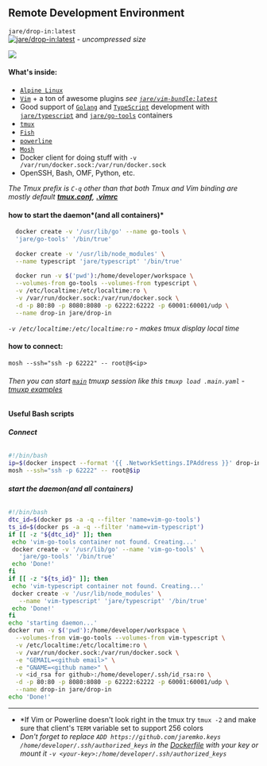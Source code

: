## Remote Development Environment
`jare/drop-in:latest`   
[![jare/drop-in:latest](https://badge.imagelayers.io/jare/drop-in:latest.svg)](https://imagelayers.io/?images=jare/drop-in:latest 'jare/drop-in:latest')  *- uncompressed size*

[![](http://i.imgur.com/RVTlBBO.png)](http://i.imgur.com/RVTlBBO.png)

#### What's inside:
  - [`Alpine Linux`](http://www.alpinelinux.org/)
  - [`Vim`](http://www.vim.org/) + a ton of awesome plugins *see [`jare/vim-bundle:latest`](https://hub.docker.com/r/jare/vim-bundle/)*
  - Good support of [`Golang`](https://golang.org/) and [`TypeScript`](http://www.typescriptlang.org/) development with [`jare/typescript`](https://hub.docker.com/r/jare/typescript/) and [`jare/go-tools`](https://hub.docker.com/r/jare/go-tools/) containers
  - [`tmux`](https://tmux.github.io/)
  - [`Fish`](http://fishshell.com/)
  - [`powerline`](https://github.com/powerline/powerline)
  - [`Mosh`](https://mosh.mit.edu/)
  - Docker client for doing stuff with `-v /var/run/docker.sock:/var/run/docker.sock`
  - OpenSSH, Bash, OMF, Python, etc.

*The Tmux prefix is `C-q` other than that both Tmux and Vim binding are mostly default  [**tmux.conf**](https://github.com/JAremko/drop-in/blob/master/tmux.conf), [**.vimrc**](https://github.com/JAremko/alpine-vim/blob/master/.vimrc)*  
#### how to start the daemon*(and all containers)*
```sh
  docker create -v '/usr/lib/go' --name go-tools \
  'jare/go-tools' '/bin/true'
  
  docker create -v '/usr/lib/node_modules' \
  --name typescript 'jare/typescript' '/bin/true'
   
  docker run -v $('pwd'):/home/developer/workspace \
  --volumes-from go-tools --volumes-from typescript \
  -v /etc/localtime:/etc/localtime:ro \
  -v /var/run/docker.sock:/var/run/docker.sock \
  -d -p 80:80 -p 8080:8080 -p 62222:62222 -p 60001:60001/udp \
  --name drop-in jare/drop-in
```
  *`-v /etc/localtime:/etc/localtime:ro` - makes tmux display local time*
#### how to connect:  
  `mosh --ssh="ssh -p 62222" -- root@$<ip>`  
  
###### Then you can start [`main`](https://github.com/JAremko/drop-in/blob/master/.main.yaml) tmuxp session like this `tmuxp load .main.yaml` - [*tmuxp* examples](http://tmuxp.readthedocs.org/en/latest/examples.html)

#### Useful Bash scripts
###### **Connect**
```bash
#!/bin/bash
ip=$(docker inspect --format '{{ .NetworkSettings.IPAddress }}' drop-in)
mosh --ssh="ssh -p 62222" -- root@$ip
```  
###### **start the daemon(and all containers)**
```bash
#!/bin/bash
dtc_id=$(docker ps -a -q --filter 'name=vim-go-tools')
ts_id=$(docker ps -a -q --filter 'name=vim-typescript')
if [[ -z "${dtc_id}" ]]; then
 echo 'vim-go-tools container not found. Creating...'
 docker create -v '/usr/lib/go' --name 'vim-go-tools' \
   'jare/go-tools' '/bin/true'
 echo 'Done!'
fi
if [[ -z "${ts_id}" ]]; then
 echo 'vim-typescript container not found. Creating...'
 docker create -v '/usr/lib/node_modules' \
   --name 'vim-typescript' 'jare/typescript' '/bin/true'
 echo 'Done!'
fi
echo 'starting daemon...'
docker run -v $('pwd'):/home/developer/workspace \
  --volumes-from vim-go-tools --volumes-from vim-typescript \
  -v /etc/localtime:/etc/localtime:ro \
  -v /var/run/docker.sock:/var/run/docker.sock \
  -e "GEMAIL=<github email>" \
  -e "GNAME=<github name>" \
  -v <id_rsa for github>:/home/developer/.ssh/id_rsa:ro \
  -d -p 80:80 -p 8080:8080 -p 62222:62222 -p 60001:60001/udp \
  --name drop-in jare/drop-in
echo 'Done!'
```    
* * * * * * * * * * * * * * * * * * * * * * * * * * * * * * * * * * * * * * * * * * * * * * * * * * * * * * * * * * * 
  - *If Vim or Powerline doesn't look right in the tmux try `tmux -2` and make sure that client's `TERM` variable set to support 256 colors  
  - *Don't forget to replace `ADD https://github.com/jaremko.keys /home/developer/.ssh/authorized_keys` in the [Dockerfile](https://hub.docker.com/r/jare/drop-in/~/dockerfile/) with your key or mount it `-v <your-key>:/home/developer/.ssh/authorized_keys`*
